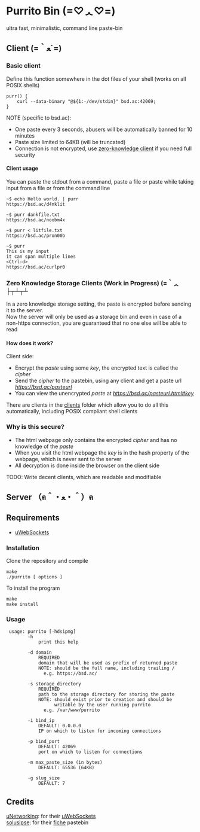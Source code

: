 # Purrito Bin (=♡ᆺ♡=)

ultra fast, minimalistic, command line paste-bin

## Client (=｀ﻌ´=)

### Basic client
Define this function somewhere in the dot files of your shell (works on all POSIX shells)

```
purr() {
	curl --data-binary "@${1:-/dev/stdin}" bsd.ac:42069;
}
```

NOTE (specific to bsd.ac):
- One paste every 3 seconds, abusers will be automatically banned for 10 minutes
- Paste size limited to 64KB (will be truncated)
- Connection is not encrypted, use [zero-knowledge client](#zero) if you need full security

#### Client usage
You can paste the stdout from a command, paste a file or paste while taking 
input from a file or from the command line
```
~$ echo Hello world. | purr
https://bsd.ac/d4nklit

~$ purr dankfile.txt
https://bsd.ac/noobm4x

~$ purr < litfile.txt
https://bsd.ac/pron00b

~$ purr
This is my input
it can span multiple lines
<Ctrl-d>
https://bsd.ac/curlpr0
```

### Zero Knowledge Storage Clients (Work in Progress)  (=｀ᆺ├┬┴┬┴

In a zero knowledge storage setting, the paste is encrypted before sending it to the server.  
Now the server will only be used as a storage bin and even in case of a non-https connection, 
you are guaranteed that no one else will be able to read

#### How does it work?
 Client side:
 - Encrypt the *paste* using some *key*, the encrypted text is called the *cipher*
 - Send the *cipher* to the pastebin, using any client and get a paste url *https://bsd.ac/pasteurl*
 - You can view the unencrypted *paste* at *https://bsd.ac/pasteurl.html#key*

There are clients in the [clients](clients/) folder which allow you to do all this automatically, including POSIX compliant shell clients 

### Why is this secure?
- The html webpage only contains the encrypted *cipher* and has no knowledge of the *paste*
- When you visit the html webpage the *key* is in the hash property of the webpage, which is never sent to the server
- All decryption is done inside the browser on the client side

TODO: Write decent clients, which are readable and modifiable

## Server （ฅ＾・ﻌ・＾）ฅ

## Requirements

- [uWebSockets](https://github.com/uNetworking/uWebSockets/)

### Installation

Clone the repository and compile

```
make
./purrito [ options ]
```

To install the program

```
make
make install
```

### Usage

```
 usage: purrito [-hdsipmg]                                       
        -h                                                      
            print this help                                   
	    
        -d domain                                               
            REQUIRED                                            
            domain that will be used as prefix of returned paste
            NOTE: should be the full name, including trailing / 
              e.g. https://bsd.ac/                              

        -s storage_directory                                    
            REQUIRED                                            
            path to the storage directory for storing the paste 
            NOTE: should exist prior to creation and should be  
                  writable by the user running purrito          
              e.g. /var/www/purrito                             

        -i bind_ip                                              
            DEFAULT: 0.0.0.0                                    
            IP on which to listen for incoming connections      

        -p bind_port                                            
            DEFAULT: 42069                                      
            port on which to listen for connections             

        -m max_paste_size (in bytes)                            
            DEFAULT: 65536 (64KB)                               

        -g slug_size                                            
            DEFAULT: 7                                          
```


## Credits
[uNetworking](https://github.com/uNetworking): for their [uWebSockets](https://github.com/uNetworking/uWebSockets)  
[solusipse](https://github.com/solusipse): for their [fiche](https://github.com/solusipse/fiche/) pastebin

